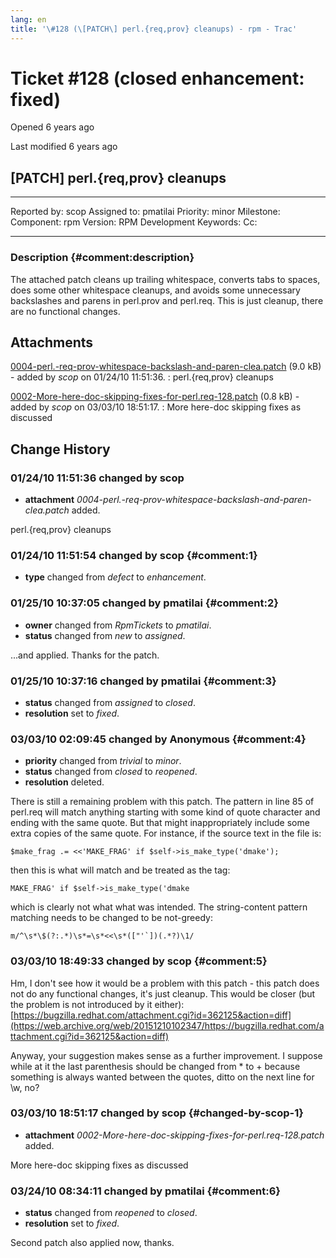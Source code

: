 ```yaml
---
lang: en
title: '\#128 (\[PATCH\] perl.{req,prov} cleanups) - rpm - Trac'
---
```


Ticket \#128 (closed enhancement: fixed)
========================================

Opened 6 years ago

Last modified 6 years ago

\[PATCH\] perl.{req,prov} cleanups
----------------------------------

  -------------- ------- -------------- -----------------
  Reported by:   scop    Assigned to:   pmatilai
  Priority:      minor   Milestone:     
  Component:     rpm     Version:       RPM Development
  Keywords:              Cc:            
                                        
  -------------- ------- -------------- -----------------

### Description {#comment:description}

The attached patch cleans up trailing whitespace, converts tabs to
spaces, does some other whitespace cleanups, and avoids some unnecessary
backslashes and parens in perl.prov and perl.req. This is just cleanup,
there are no functional changes.

Attachments
-----------

[0004-perl.-req-prov-whitespace-backslash-and-paren-clea.patch](/attachment/ticket/128/0004-perl.-req-prov-whitespace-backslash-and-paren-clea.patch "View attachment") (9.0 kB) - added by *scop* on 01/24/10 11:51:36.
:   perl.{req,prov} cleanups

[0002-More-here-doc-skipping-fixes-for-perl.req-128.patch](/attachment/ticket/128/0002-More-here-doc-skipping-fixes-for-perl.req-128.patch "View attachment") (0.8 kB) - added by *scop* on 03/03/10 18:51:17.
:   More here-doc skipping fixes as discussed

Change History
--------------

### 01/24/10 11:51:36 changed by scop

-   **attachment**
    *0004-perl.-req-prov-whitespace-backslash-and-paren-clea.patch*
    added.

perl.{req,prov} cleanups

### 01/24/10 11:51:54 changed by scop {#comment:1}

-   **type** changed from *defect* to *enhancement*.

### 01/25/10 10:37:05 changed by pmatilai {#comment:2}

-   **owner** changed from *RpmTickets* to *pmatilai*.
-   **status** changed from *new* to *assigned*.

\...and applied. Thanks for the patch.

### 01/25/10 10:37:16 changed by pmatilai {#comment:3}

-   **status** changed from *assigned* to *closed*.
-   **resolution** set to *fixed*.

### 03/03/10 02:09:45 changed by Anonymous {#comment:4}

-   **priority** changed from *trivial* to *minor*.
-   **status** changed from *closed* to *reopened*.
-   **resolution** deleted.

There is still a remaining problem with this patch. The pattern in line
85 of perl.req will match anything starting with some kind of quote
character and ending with the same quote. But that might inappropriately
include some extra copies of the same quote. For instance, if the source
text in the file is:

    $make_frag .= <<'MAKE_FRAG' if $self->is_make_type('dmake');

then this is what will match and be treated as the tag:

    MAKE_FRAG' if $self->is_make_type('dmake

which is clearly not what what was intended. The string-content pattern
matching needs to be changed to be not-greedy:

    m/^\s*\$(?:.*)\s*=\s*<<\s*(["'`])(.*?)\1/

### 03/03/10 18:49:33 changed by scop {#comment:5}

Hm, I don\'t see how it would be a problem with this patch - this patch
does not do any functional changes, it\'s just cleanup. This would be
closer (but the problem is not introduced by it either):
[https://bugzilla.redhat.com/attachment.cgi?id=362125&action=diff](https://web.archive.org/web/20151210102347/https://bugzilla.redhat.com/attachment.cgi?id=362125&action=diff)

Anyway, your suggestion makes sense as a further improvement. I suppose
while at it the last parenthesis should be changed from \* to + because
something is always wanted between the quotes, ditto on the next line
for \\w, no?

### 03/03/10 18:51:17 changed by scop {#changed-by-scop-1}

-   **attachment**
    *0002-More-here-doc-skipping-fixes-for-perl.req-128.patch* added.

More here-doc skipping fixes as discussed

### 03/24/10 08:34:11 changed by pmatilai {#comment:6}

-   **status** changed from *reopened* to *closed*.
-   **resolution** set to *fixed*.

Second patch also applied now, thanks.
